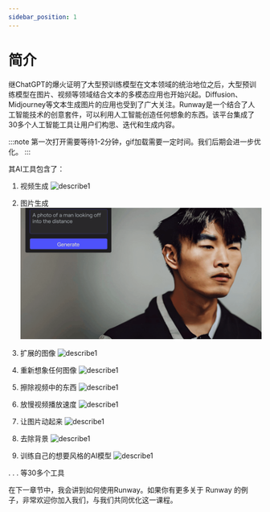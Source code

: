 ```yaml
---
sidebar_position: 1
---
```


# 简介

继ChatGPT的爆火证明了大型预训练模型在文本领域的统治地位之后，大型预训练模型在图片、视频等领域结合文本的多模态应用也开始兴起。Diffusion、 Midjourney等文本生成图片的应用也受到了广大关注。Runway是一个结合了人工智能技术的创意套件，可以利用人工智能创造任何想象的东西。该平台集成了30多个人工智能工具让用户们构思、迭代和生成内容。

:::note
第一次打开需要等待1-2分钟，gif加载需要一定时间。我们后期会进一步优化。
:::

其AI工具包含了：
1. 视频生成
![describe1](./img/gif1.gif)

2. 图片生成
![describe1](./img/gif2.gif)

3. 扩展的图像
![describe1](./img/gif3.gif)

4. 重新想象任何图像
![describe1](./img/gif4.gif)

5. 擦除视频中的东西
![describe1](./img/gif5.gif)

6. 放慢视频播放速度
![describe1](./img/gif6.gif)

7. 让图片动起来
![describe1](./img/gif7.gif)

8. 去除背景
![describe1](./img/gif8.gif)

9. 训练自己的想要风格的AI模型
![describe1](./img/gif9.gif)

.
.
.
等30多个工具






在下一章节中，我会讲到如何使用Runway。如果你有更多关于 Runway 的例子，非常欢迎你加入我们，与我们共同优化这一课程。

